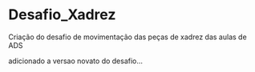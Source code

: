 # Desafio_Xadrez
Criação do desafio de movimentação das peças de xadrez das aulas de ADS

adicionado a versao novato do desafio...
